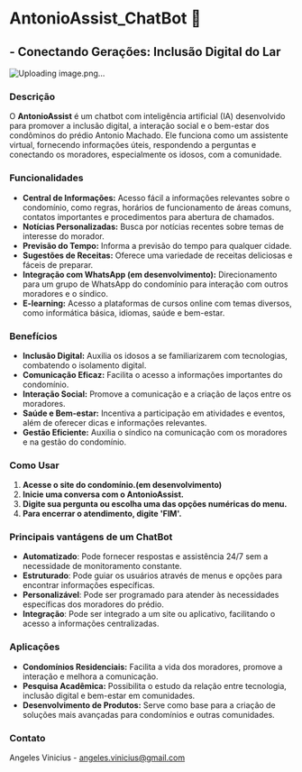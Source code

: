 # AntonioAssist_ChatBot 🤖
## - Conectando Gerações: Inclusão Digital do Lar

![Uploading image.png…]()


### Descrição

O **AntonioAssist** é um chatbot com inteligência artificial (IA) desenvolvido para promover a inclusão digital, a interação social e o bem-estar dos condôminos do prédio Antonio Machado. Ele funciona como um assistente virtual, fornecendo informações úteis, respondendo a perguntas e conectando os moradores, especialmente os idosos, com a comunidade.

### Funcionalidades

* **Central de Informações:** Acesso fácil a informações relevantes sobre o condomínio, como regras, horários de funcionamento de áreas comuns, contatos importantes e procedimentos para abertura de chamados.
* **Notícias Personalizadas:**  Busca por notícias recentes sobre temas de interesse do morador.
* **Previsão do Tempo:** Informa a previsão do tempo para qualquer cidade.
* **Sugestões de Receitas:**  Oferece uma variedade de receitas deliciosas e fáceis de preparar.
* **Integração com WhatsApp (em desenvolvimento):** Direcionamento para um grupo de WhatsApp do condomínio para interação com outros moradores e o síndico.
* **E-learning:**  Acesso a plataformas de cursos online com temas diversos, como informática básica, idiomas, saúde e bem-estar.

### Benefícios

* **Inclusão Digital:** Auxilia os idosos a se familiarizarem com tecnologias, combatendo o isolamento digital.
* **Comunicação Eficaz:**  Facilita o acesso a informações importantes do condomínio.
* **Interação Social:**  Promove a comunicação e a criação de laços entre os moradores.
* **Saúde e Bem-estar:** Incentiva a participação em atividades e eventos, além de oferecer dicas e informações relevantes.
* **Gestão Eficiente:**  Auxilia o síndico na comunicação com os moradores e na gestão do condomínio.

### Como Usar

1. **Acesse o site do condomínio.(em desenvolvimento)**
2. **Inicie uma conversa com o AntonioAssist.**
3. **Digite sua pergunta ou escolha uma das opções numéricas do menu.**
4. **Para encerrar o atendimento, digite 'FIM'.**

### Principais vantágens de um ChatBot

- **Automatizado**: Pode fornecer respostas e assistência 24/7 sem a necessidade de monitoramento constante.
- **Estruturado**: Pode guiar os usuários através de menus e opções para encontrar informações específicas.
- **Personalizável**: Pode ser programado para atender às necessidades específicas dos moradores do prédio.
- **Integração**: Pode ser integrado a um site ou aplicativo, facilitando o acesso a informações centralizadas.

### Aplicações

* **Condomínios Residenciais:** Facilita a vida dos moradores, promove a interação e melhora a comunicação.
* **Pesquisa Acadêmica:**  Possibilita o estudo da relação entre tecnologia, inclusão digital e bem-estar em comunidades.
* **Desenvolvimento de Produtos:**  Serve como base para a criação de soluções mais avançadas para condomínios e outras comunidades.

### Contato

Angeles Vinicius - angeles.vinicius@gmail.com

